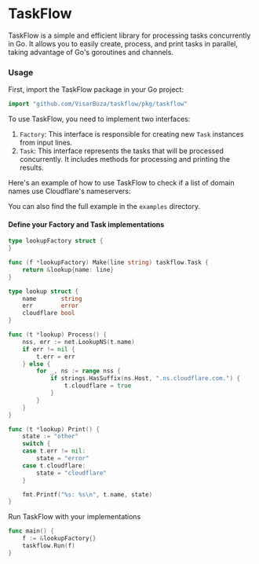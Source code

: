 # TaskFlow

TaskFlow is a simple and efficient library for processing tasks concurrently in Go. It allows you to easily create, process, and print tasks in parallel, taking advantage of Go's goroutines and channels.


### Usage

First, import the TaskFlow package in your Go project:

```go
import "github.com/VisarBuza/taskflow/pkg/taskflow"
```

To use TaskFlow, you need to implement two interfaces:

1. `Factory`: This interface is responsible for creating new `Task` instances from input lines.
2. `Task`: This interface represents the tasks that will be processed concurrently. It includes methods for processing and printing the results.

Here's an example of how to use TaskFlow to check if a list of domain names use Cloudflare's nameservers:

You can also find the full example in the `examples` directory.

#### Define your Factory and Task implementations

```go
type lookupFactory struct {
}

func (f *lookupFactory) Make(line string) taskflow.Task {
	return &lookup{name: line}
}

type lookup struct {
	name       string
	err        error
	cloudflare bool
}

func (t *lookup) Process() {
	nss, err := net.LookupNS(t.name)
	if err != nil {
		t.err = err
	} else {
		for _, ns := range nss {
			if strings.HasSuffix(ns.Host, ".ns.cloudflare.com.") {
				t.cloudflare = true
			}
		}
	}
}

func (t *lookup) Print() {
	state := "other"
	switch {
	case t.err != nil:
		state = "error"
	case t.cloudflare:
		state = "cloudflare"
	}

	fmt.Printf("%s: %s\n", t.name, state)
}

```

Run TaskFlow with your implementations

```go
func main() {
	f := &lookupFactory{}
	taskflow.Run(f)
}
```
